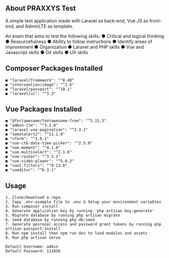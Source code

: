 
## About PRAXXYS Test
A simple test application made with Laravel as back-end, Vue JS as front-end, and AdminLTE as template.

An exam that aims to test the following skills:
    ● Critical and logical thinking
    ● Resourcefulness
    ● Ability to follow instructions
    ● Identify areas of improvement
    ● Organization
    ● Laravel and PHP skills
    ● Vue and Javascript skills
    ● Git skills
    ● UX skills

## Composer Packages Installed
    ● "laravel/framework": "^8.40"
    ● "intervention/image": "^2.6"
    ● "laravel/passport": "^10.1"
    ● "laravel/ui": "^3.3"
    
## Vue Packages Installed
    ● "@fortawesome/fontawesome-free": "^5.15.3"
    ● "admin-lte": "^3.1.0"
    ● "laravel-vue-pagination": "^2.3.1"
    ● "sweetalert2": "^11.1.0"
    ● "vform": "^1.0.1"
    ● "vue-ctk-date-time-picker": "^2.5.0"
    ● "vue-moment": "^4.1.0"
    ● "vue-multiselect": "^2.1.6"
    ● "vue-router": "^3.5.2"
    ● "vue-video-player": "^5.0.2"
    ● "vue2-filters": "^0.13.0"
    ● "vueditor": "^0.3.1"

## Usage

    1. Clone/Download a repo.
    2. Copy .env.example file to .env & Setup your environment variables
    3. Run composer install
    4. Generate application key by running 'php artisan key:generate'
    5. Migrate database by running php artisan migrate
    6. Seed database by running php db:seed
    7. Generate pesronal access and password grant tokens by running php artisan passport:install
    8. Run npm install then npm run dev to load modules and assets
    9. Run php artisan serve
    
    Default Username: admin
    Default Password: 123456
